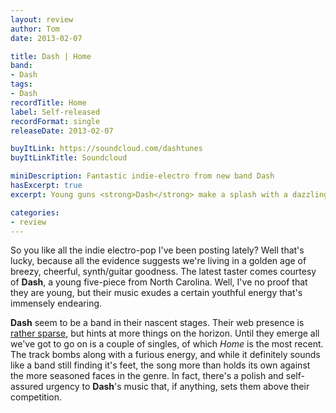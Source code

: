 ```yaml
---
layout: review
author: Tom
date: 2013-02-07

title: Dash | Home
band:
- Dash
tags:
- Dash
recordTitle: Home
label: Self-released
recordFormat: single
releaseDate: 2013-02-07

buyItLink: https://soundcloud.com/dashtunes
buyItLinkTitle: Soundcloud

miniDescription: Fantastic indie-electro from new band Dash
hasExcerpt: true
excerpt: Young guns <strong>Dash</strong> make a splash with a dazzlingly chirpy synth-pop single.

categories:
- review
---
```


So you like all the indie electro-pop I've been posting lately? Well that's lucky, because all the evidence suggests we're living in a golden age of breezy, cheerful, synth/guitar goodness. The latest taster comes courtesy of **Dash**, a young five-piece from North Carolina. Well, I've no proof that they are young, but their music exudes a certain youthful energy that's immensely endearing.

**Dash** seem to be a band in their nascent stages. Their web presence is [rather sparse](http://www.facebook.com/dashtunes), but hints at more things on the horizon. Until they emerge all we've got to go on is a couple of singles, of which *Home* is the most recent. The track bombs along with a furious energy, and while it definitely sounds like a band still finding it's feet, the song more than holds its own against the more seasoned faces in the genre. In fact, there's a polish and self-assured urgency to **Dash**'s music that, if anything, sets them above their competition.


